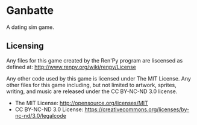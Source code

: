 # Ganbatte
A dating sim game.

## Licensing
Any files for this game created by the Ren'Py program are liscensed as defined at: http://www.renpy.org/wiki/renpy/License

Any other code used by this game is licensed under The MIT License. Any other files for this game including, but not limited to artwork, sprites, writing, and music are released under the CC BY-NC-ND 3.0 license. 

- The MIT License: http://opensource.org/licenses/MIT
- CC BY-NC-ND 3.0 License: https://creativecommons.org/licenses/by-nc-nd/3.0/legalcode
